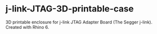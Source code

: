 # j-link-JTAG-3D-printable-case
3D printable enclosure for j-link JTAG Adapter Board (The Segger j-link). Created with Rhino 6.
